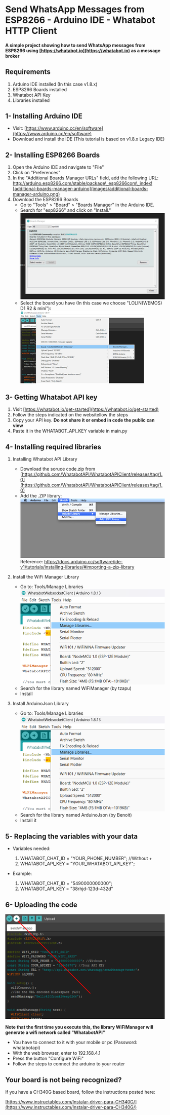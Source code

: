 # Send WhatsApp Messages from ESP8266 - Arduino IDE - Whatabot HTTP Client

#### A simple project showing how to send WhatsApp messages from ESP8266 using [https://whatabot.io](https://whatabot.io) as a message broker

## Requirements

1. Arduino IDE installed (In this case v1.8.x)
2. ESP8266 Boards installed
3. Whatabot API Key
4. Libraries installed

## 1- Installing Arduino IDE

* Visit: [https://www.arduino.cc/en/software](https://www.arduino.cc/en/software)
* Download and install the IDE (This tutorial is based on v1.8.x Legacy IDE)

## 2- Installing ESP8266 Boards

1. Open the Arduino IDE and navigate to "File"
2. Click on "Preferences"
3. In the "Additional Boards Manager URLs" field, add the following URL: http://arduino.esp8266.com/stable/package\_esp8266com\_index![additional-boards-manager-arduino](images/additional-boards-manager-arduino.png)
4. Download the ESP8266 Boards
   * Go to "Tools" > "Board" > "Boards Manager" in the Arduino IDE.
   * Search for "esp8266" and click on "Install."![searching-esp8266-board](images/searching-esp8266-board.png)
   * Select the board you have (In this case we choose "LOLIN(WEMOS) D1 R2 & mini"):![selecting-wemos-d1-mini](images/selecting-wemos-d1-mini.png)

## 3- Getting Whatabot API key

1. Visit [https://whatabot.io/get-started](https://whatabot.io/get-started)
2. Follow the steps indicated on the websitellow the steps
3. Copy your API key. **Do not share it or embed in code the public can view**
4. Paste it in the WHATABOT_API_KEY variable in main.py

## 4- Installing required libraries

1. Installing Whatabot API Library

   * Download the soruce code.zip from [https://github.com/WhatabotAPI/WhatabotAPIClient/releases/tag/1.0](https://github.com/WhatabotAPI/WhatabotAPIClient/releases/tag/1.0)
   * Add the .ZIP library:![adding-whatabot-library](images/adding-whatabot-library.png)
     Reference: https://docs.arduino.cc/software/ide-v1/tutorials/installing-libraries/#importing-a-zip-library
2. Install the WiFi Manager Library

   * Go to: Tools/Manage Libraries![manage-libraries-arduino](images/manage-libraries-arduino.png)
   * Search for the library named WiFiManager (by tzapu)
   * Install
3. Install ArduinoJson Library

   * Go to: Tools/Manage Libraries![manage-libraries-arduino](images/manage-libraries-arduino.png)
   * Search for the library named ArduinoJson (by Benoit)
   * Install it

## 5- Replacing the variables with your data

* Variables needed:

  1. WHATABOT\_CHAT\_ID = "YOUR\_PHONE\_NUMBER"; //Without +
  2. WHATABOT\_API\_KEY = "YOUR\_WHATABOT\_API\_KEY";
* Example:

  1. WHATABOT_CHAT_ID = "5490000000000";
  2. WHATABOT_API_KEY = "38rhjd-123d-432d"

## 6- Uploading the code

![upload-arduino-code](images/upload-arduino-code.png)


**Note that the first time you execute this, the library WiFiManager will generate a wifi network called "WhatabotAPI"**

* You have to connect to it with your mobile or pc (Password: whatabotapi)
* With the web browser, enter to 192.168.4.1
* Press the button "Configure WiFi"
* Follow the steps to connect the arduino to your router

## Your board is not being recognized?

If you have a CH340G based board, follow the instructions posted here:

[https://www.instructables.com/Instalar-driver-para-CH340G/](https://www.instructables.com/Instalar-driver-para-CH340G/)
